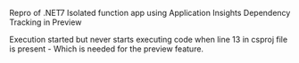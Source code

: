 Repro of .NET7 Isolated function app using Application Insights Dependency Tracking in Preview

Execution started but never starts executing code when line 13 in csproj file is present - <PackageReference Include="Microsoft.Azure.Functions.Worker.ApplicationInsights" Version="1.0.0-preview3" />
Which is needed for the preview feature.
